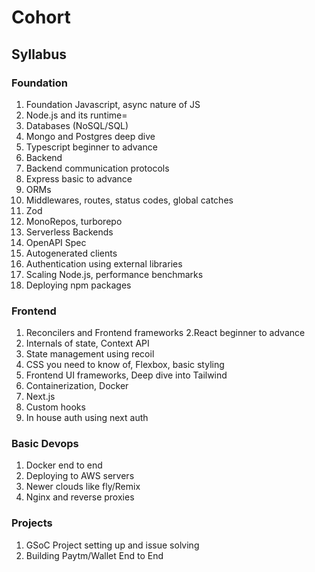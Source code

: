 # Cohort
## Syllabus
### Foundation
  1. Foundation Javascript, async nature of JS
  2. Node.js and its runtime=
  3. Databases (NoSQL/SQL)
  4. Mongo and Postgres deep dive
  5. Typescript beginner to advance
  6. Backend
  7. Backend communication protocols
  8. Express basic to advance
  9. ORMs
  10. Middlewares, routes, status codes, global catches
  11. Zod
  12. MonoRepos, turborepo
  13. Serverless Backends
  14. OpenAPI Spec
  15. Autogenerated clients
  16. Authentication using external libraries
  17. Scaling Node.js, performance benchmarks
  18. Deploying npm packages
 
### Frontend
  1. Reconcilers and Frontend frameworks
  2.React beginner to advance
  3. Internals of state, Context API
  4. State management using recoil
  5. CSS you need to know of, Flexbox, basic styling
  6. Frontend UI frameworks, Deep dive into Tailwind
  7. Containerization, Docker
  8. Next.js
  9. Custom hooks
  10. In house auth using next auth
 
### Basic Devops
1. Docker end to end
2. Deploying to AWS servers
3. Newer clouds like fly/Remix
4. Nginx and reverse proxies
 

### Projects
1. GSoC Project setting up and issue solving
2. Building Paytm/Wallet End to End
